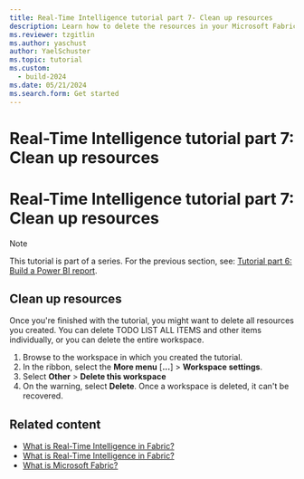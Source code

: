 ```yaml
---
title: Real-Time Intelligence tutorial part 7- Clean up resources
description: Learn how to delete the resources in your Microsoft Fabric workspace.
ms.reviewer: tzgitlin
ms.author: yaschust
author: YaelSchuster
ms.topic: tutorial
ms.custom:
  - build-2024
ms.date: 05/21/2024
ms.search.form: Get started
---
```

# Real-Time Intelligence tutorial part 7: Clean up resources
# Real-Time Intelligence tutorial part 7: Clean up resources

> [!NOTE]
> This tutorial is part of a series. For the previous section, see:  [Tutorial part 6: Build a Power BI report](tutorial-6-build-report.md).

## Clean up resources

Once you're finished with the tutorial, you might want to delete all resources you created. You can delete TODO LIST ALL ITEMS and other items individually, or you can delete the entire workspace.

1. Browse to the workspace in which you created the tutorial.
1. In the ribbon, select the **More menu** [**...**] > **Workspace settings**.
1. Select **Other** > **Delete this workspace**
1. On the warning, select **Delete**. Once a workspace is deleted, it can't be recovered.

## Related content

* [What is Real-Time Intelligence in Fabric?](overview.md)
* [What is Real-Time Intelligence in Fabric?](overview.md)
* [What is Microsoft Fabric?](../get-started/microsoft-fabric-overview.md)
